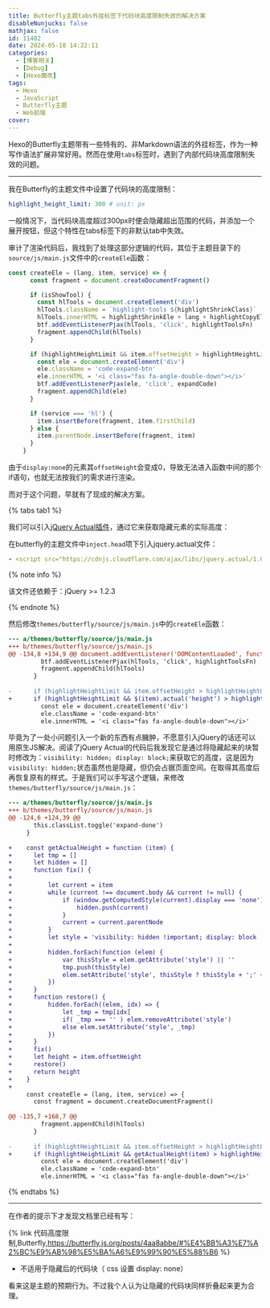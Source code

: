 ```yaml
---
title: Butterfly主题tabs外挂标签下代码块高度限制失效的解决方案
disableNunjucks: false
mathjax: false
id: 11402
date: 2024-05-10 14:22:11
categories:
  - [博客相关]
  - [Debug]
  - [Hexo魔改]
tags:
  - Hexo
  - JavaScript
  - Butterfly主题
  - Web前端
cover:
---
```


Hexo的Butterfly主题带有一些特有的、非Markdown语法的外挂标签，作为一种写作语法扩展非常好用。然而在使用`tabs`标签时，遇到了内部代码块高度限制失效的问题。

---

我在Butterfly的主题文件中设置了代码块的高度限制：

```yaml
highlight_height_limit: 300 # unit: px
```

一般情况下，当代码块高度超过300px时便会隐藏超出范围的代码，并添加一个展开按钮，但这个特性在tabs标签下的非默认tab中失效。

审计了渲染代码后，我找到了处理这部分逻辑的代码，其位于主题目录下的`source/js/main.js`文件中的`createEle`函数：

```js
const createEle = (lang, item, service) => {
      const fragment = document.createDocumentFragment()

      if (isShowTool) {
        const hlTools = document.createElement('div')
        hlTools.className = `highlight-tools ${highlightShrinkClass}`
        hlTools.innerHTML = highlightShrinkEle + lang + highlightCopyEle
        btf.addEventListenerPjax(hlTools, 'click', highlightToolsFn)
        fragment.appendChild(hlTools)
      }

      if (highlightHeightLimit && item.offsetHeight > highlightHeightLimit + 30) {
        const ele = document.createElement('div')
        ele.className = 'code-expand-btn'
        ele.innerHTML = '<i class="fas fa-angle-double-down"></i>'
        btf.addEventListenerPjax(ele, 'click', expandCode)
        fragment.appendChild(ele)
      }

      if (service === 'hl') {
        item.insertBefore(fragment, item.firstChild)
      } else {
        item.parentNode.insertBefore(fragment, item)
      }
    }
```

由于`display:none`的元素其`offsetHeight`会变成0，导致无法进入函数中间的那个if语句，也就无法按我们的需求进行渲染。

而对于这个问题，早就有了现成的解决方案。

{% tabs tab1 %}

<!-- tab 使用 jQuery Actual 插件 -->

我们可以引入[jQuery Actual插件](https://github.com/dreamerslab/jquery.actual)，通过它来获取隐藏元素的实际高度：

在butterfly的主题文件中`inject.head`项下引入jquery.actual文件：

```yaml
- <script src="https://cdnjs.cloudflare.com/ajax/libs/jquery.actual/1.0.19/jquery.actual.min.js"></script>
```

{% note info %}

该文件还依赖于：jQuery >= 1.2.3

{% endnote %}

然后修改`themes/butterfly/source/js/main.js`中的`createEle`函数：

```diff
--- a/themes/butterfly/source/js/main.js
+++ b/themes/butterfly/source/js/main.js
@@ -134,8 +134,9 @@ document.addEventListener('DOMContentLoaded', function () {
         btf.addEventListenerPjax(hlTools, 'click', highlightToolsFn)
         fragment.appendChild(hlTools)
       }
 
-      if (highlightHeightLimit && item.offsetHeight > highlightHeightLimit + 30) {
+      if (highlightHeightLimit && $(item).actual('height') > highlightHeightLimit + 30) {
         const ele = document.createElement('div')
         ele.className = 'code-expand-btn'
         ele.innerHTML = '<i class="fas fa-angle-double-down"></i>'
```

<!-- endtab -->

<!-- tab 使用原生JS解决 -->

毕竟为了一处小问题引入一个新的东西有点臃肿，不愿意引入jQuery的话还可以用原生JS解决。阅读了jQuery Actual的代码后我发现它是通过将隐藏起来的块暂时修改为：`visibility: hidden; display: block;`来获取它的高度，这是因为`visibility: hidden;`状态虽然也是隐藏，但仍会占据页面空间。在取得其高度后再恢复原有的样式。于是我们可以手写这个逻辑，来修改`themes/butterfly/source/js/main.js`：

```diff
--- a/themes/butterfly/source/js/main.js
+++ b/themes/butterfly/source/js/main.js
@@ -124,6 +124,39 @@
       this.classList.toggle('expand-done')
     }
 
+    const getActualHeight = function (item) {
+      let tmp = []
+      let hidden = []
+      function fix() {
+      
+          let current = item
+          while (current !== document.body && current != null) {
+              if (window.getComputedStyle(current).display === 'none') {
+                  hidden.push(current)
+              }
+              current = current.parentNode
+          }
+          let style = 'visibility: hidden !important; display: block !important; '
+  
+          hidden.forEach(function (elem) {
+              var thisStyle = elem.getAttribute('style') || ''
+              tmp.push(thisStyle)
+              elem.setAttribute('style', thisStyle ? thisStyle + ';' + style : style)
+          })
+      }
+      function restore() {
+          hidden.forEach((elem, idx) => {
+              let _tmp = tmp[idx]
+              if( _tmp === '' ) elem.removeAttribute('style')
+              else elem.setAttribute('style', _tmp)
+          })
+      }
+      fix()
+      let height = item.offsetHeight
+      restore()
+      return height
+    }
+
     const createEle = (lang, item, service) => {
       const fragment = document.createDocumentFragment()
 
@@ -135,7 +168,7 @@
         fragment.appendChild(hlTools)
       }
 
-      if (highlightHeightLimit && item.offsetHeight > highlightHeightLimit + 30) {
+      if (highlightHeightLimit && getActualHeight(item) > highlightHeightLimit + 30) {
         const ele = document.createElement('div')
         ele.className = 'code-expand-btn'
         ele.innerHTML = '<i class="fas fa-angle-double-down"></i>'
```

<!-- endtab -->

{% endtabs %}

---

在作者的提示下才发现文档里已经有写：

{% link 代码高度限制,Butterfly,https://butterfly.js.org/posts/4aa8abbe/#%E4%BB%A3%E7%A2%BC%E9%AB%98%E5%BA%A6%E9%99%90%E5%88%B6 %}

- 不适用于隐藏后的代码块（ css 设置 display: none）

看来这是主题的预期行为。不过我个人认为让隐藏的代码块同样折叠起来更为合理。
